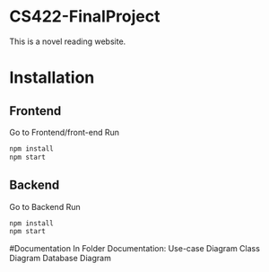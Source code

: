 # CS422-FinalProject
This is a novel reading website.
# Installation
## Frontend
Go to Frontend/front-end
Run
```bash
npm install
npm start
```
## Backend
Go to Backend
Run
```bash
npm install
npm start
```

#Documentation
In Folder Documentation:
Use-case Diagram
Class Diagram
Database Diagram